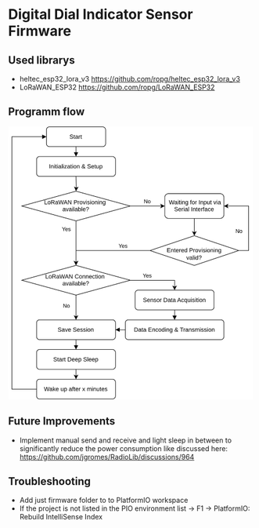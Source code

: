 # Digital Dial Indicator Sensor Firmware
## Used librarys
- heltec_esp32_lora_v3 <https://github.com/ropg/heltec_esp32_lora_v3>
- LoRaWAN_ESP32 <https://github.com/ropg/LoRaWAN_ESP32>

## Programm flow
<img src="./flowchart.drawio.svg" alt="flowchart" width="500"/>

## Future Improvements
- Implement manual send and receive and light sleep in between to significantly reduce the power consumption like discussed here: <https://github.com/jgromes/RadioLib/discussions/964>

## Troubleshooting
- Add just firmware folder to to PlatformIO workspace
- If the project is not listed in the PIO environment list -> F1 -> PlatformIO: Rebuild IntelliSense Index